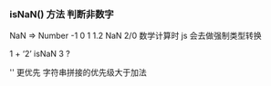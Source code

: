 ### isNaN()  方法 判断非数字

NaN => Number  -1 0 1 1.2   NaN  2/0
数学计算时  js 会去做强制类型转换

1 + ‘2’  isNaN 3 ?

''  更优先 字符串拼接的优先级大于加法
